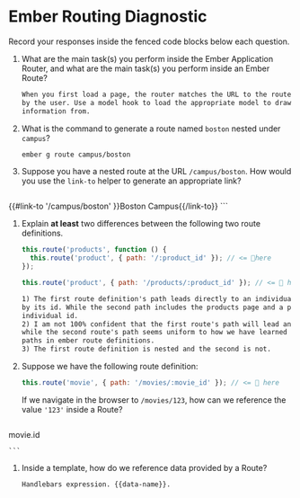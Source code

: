 # Ember Routing Diagnostic

Record your responses inside the fenced code blocks below each question.

1.  What are the main task(s) you perform inside the Ember Application Router,
    and what are the main task(s) you perform inside an Ember Route?

    ```md
    When you first load a page, the router matches the URL to the route defined
    by the user. Use a model hook to load the appropriate model to draw
    information from.

    ```

1.  What is the command to generate a route named `boston` nested under
    `campus`?

    ```md
    ember g route campus/boston
    ```

1.  Suppose you have a nested route at the URL `/campus/boston`. How would you
    use the `link-to` helper to generate an appropriate link?

    ```md
  {{#link-to '/campus/boston' }}Boston Campus{{/link-to}}
    ```

1.  Explain **at least** two differences between the following two route
    definitions.

    ```js
    this.route('products', function () {
      this.route('product', { path: '/:product_id' }); // <= 👀here
    });

    this.route('product', { path: '/products/:product_id' }); // <= 👀 here
    ```

    ```md
    1) The first route definition's path leads directly to an individual product
    by its id. While the second path includes the products page and a product's
    individual id.
    2) I am not 100% confident that the first route's path will lead anywhere,
    while the second route's path seems uniform to how we have learned about
    paths in ember route definitions.
    3) The first route definition is nested and the second is not.
    ```

1.  Suppose we have the following route definition:

    ```js
    this.route('movie', { path: '/movies/:movie_id' }); // <= 👀 here
    ```

    If we navigate in the browser to `/movies/123`, how can we reference the
    value `'123'` inside a Route?

    ```md

movie.id

    ```

1.  Inside a template, how do we reference data provided by a Route?

    ```md
    Handlebars expression. {{data-name}}.
    ```

